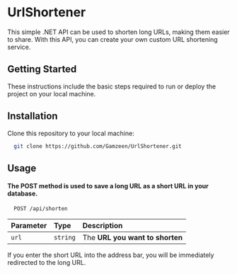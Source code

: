 # UrlShortener

This simple .NET API can be used to shorten long URLs, making them easier to share. With this API, you can create your own custom URL shortening service.

## Getting Started
These instructions include the basic steps required to run or deploy the project on your local machine.

## Installation

Clone this repository to your local machine:

```bash 
  git clone https://github.com/Gamzeen/UrlShortener.git
```

## Usage

#### The POST method is used to save a long URL as a short URL in your database.

```http
  POST /api/shorten
```

| Parameter | Type     | Description                |
| :-------- | :------- | :------------------------- |
| `url` | `string` | The **URL you want to shorten** |

If you enter the short URL into the address bar, you will be immediately redirected to the long URL.

  
